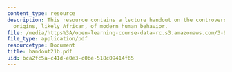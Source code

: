 ```yaml
---
content_type: resource
description: This resource contains a lecture handout on the controversy over the
  origins, likely African, of modern human behavior.
file: /media/https%3A/open-learning-course-data-rc.s3.amazonaws.com/3-987-human-origins-and-evolution-spring-2006/bca2fc5ac41de0e3c0be518c09414f65_handout21b.pdf
file_type: application/pdf
resourcetype: Document
title: handout21b.pdf
uid: bca2fc5a-c41d-e0e3-c0be-518c09414f65
---
```

